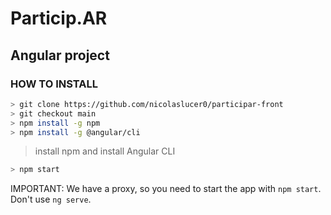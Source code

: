 # Particip.AR 

## Angular project

### HOW TO INSTALL
```bash
> git clone https://github.com/nicolaslucer0/participar-front
> git checkout main
> npm install -g npm
> npm install -g @angular/cli
```

> install npm and install Angular CLI

```bash
> npm start
```

IMPORTANT: We have a proxy, so you need to start the app with `npm start`. Don't use `ng serve`.

